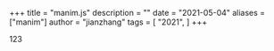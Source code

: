 +++
title = "manim.js"
description = ""
date = "2021-05-04"
aliases = ["manim"]
author = "jianzhang"
tags = [
    "2021",
]
+++

123
